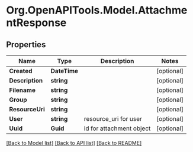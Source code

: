 
# Org.OpenAPITools.Model.AttachmentResponse

## Properties

Name | Type | Description | Notes
------------ | ------------- | ------------- | -------------
**Created** | **DateTime** |  | [optional] 
**Description** | **string** |  | [optional] 
**Filename** | **string** |  | [optional] 
**Group** | **string** |  | [optional] 
**ResourceUri** | **string** |  | [optional] 
**User** | **string** | resource_uri for user | [optional] 
**Uuid** | **Guid** | id for attachment object | [optional] 

[[Back to Model list]](../README.md#documentation-for-models)
[[Back to API list]](../README.md#documentation-for-api-endpoints)
[[Back to README]](../README.md)

